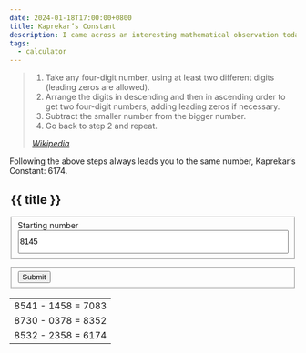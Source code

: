 ```yaml
---
date: 2024-01-18T17:00:00+0800
title: Kaprekar’s Constant
description: I came across an interesting mathematical observation today called Kaprekar’s constant, named after the mathematician, Dattatreya Ramchandra Kaprekar, and built an interactive tool to demonstrate it.
tags:
  - calculator
---
```


<blockquote>
    <ol>
        <li>Take any four-digit number, using at least two different digits (leading zeros are allowed).</li>
        <li>Arrange the digits in descending and then in ascending order to get two four-digit numbers, adding leading zeros if necessary.</li>
        <li>Subtract the smaller number from the bigger number.</li>
        <li>Go back to step 2 and repeat.</li>
    </ol>
    <cite><a href="https://en.wikipedia.org/wiki/6174">Wikipedia</a></cite>
</blockquote>

Following the above steps always leads you to the same number, Kaprekar’s Constant: 6174.

<!-- </textarea> -->
<!-- '"´ -->
<form id="calculator">
	<legend class=" [ visually-hidden ] ">
		<h2>{{ title }}</h2>
	</legend>
	<fieldset>
		<label for="start" class=" [ delta ] ">Starting number</label>
		<input id="start" class=" [ center  monospace ] " style="inline-size: 100%; font-size: var(--font-size-gamma); line-height: 2.5;" type="number" step="1" min="1" max="9999" inputmode="numeric" pattern="^[0-9]{4}$" value="8145"></input>
	</fieldset>
	<fieldset class=" [ navigator center ] " style="margin-block-start: 1em">
		<button type="submit" style="">Submit</button>
	</fieldset>
</form>

<table id="output" style="margin-inline: auto;">
	<tbody>
		<tr>
			<td class="monospace">8541 - 1458 = 7083</td>
		</tr>
		<tr>
			<td class="monospace">8730 - 0378 = 8352</td>
		</tr>
		<tr>
			<td class="monospace">8532 - 2358 = 6174</td>
		</tr>
	</tbody>
</table>

<script type="module">{% include '../../js/pages/kaprekar.js' %}</script>
